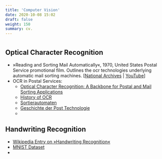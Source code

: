 ```yaml
---
title: 'Computer Vision'
date: 2020-10-08 15:02
draft: false
weight: 150
summary: cv.
---
```


# 


## Optical Character Recognition

- »Reading and Sorting Mail Automatically«, 1970, United States Postal Service promotional film. Outlines the ocr technologies underlying automatic mail sorting machines. [[National Archives](https://catalog.archives.gov/id/6930) | [YouTube](https://www.youtube.com/watch?v=V4LJs2ZoDR4)]
- OCR in Postal Services:
  - [Optical Character Recognition: A Backbone for Postal and Mail Sorting Applications](https://mailingsystemstechnology.com/article-2813-Optical-Character-Recognition-A-Backbone-for-Postal-and-Mail-Sorting-Applications.html)
  - [History of OCR](https://hsiumanlin.wordpress.com/optical-character-recognition-ocr/)
  - [Sortierautomaten](http://arge-briefpostautomation.de/sortiermaschinen-der-deutschen-post)
  - [Geschichte der Post Technologie](https://www.greelane.com/geisteswissenschaften/geschichte--kultur/history-of-post-office-technology-1992139/)
  - 

## Handwriting Recognition

- [Wikipedia Entry on »Handwriting Recognition«](https://en.wikipedia.org/wiki/Handwriting_recognition)
- [MNIST Dataset](https://en.wikipedia.org/wiki/MNIST_database)
-
